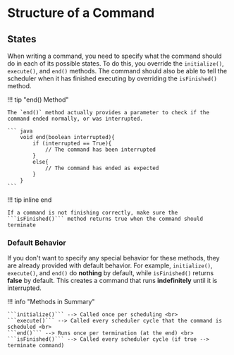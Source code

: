 # Structure of a Command

## States
When writing a command, you need to specify what the command should do in each of its possible states. To do this, you override the ```initialize()```, ```execute()```, and ```end()``` methods. The command should also be able to tell the scheduler when it has finished executing by overriding the `isFinished()` method.

!!! tip "end() Method"

    The `end()` method actually provides a parameter to check if the command ended normally, or was interrupted.

    ``` java
        void end(boolean interrupted){
            if (interrupted == True){
                // The command has been interrupted
            }
            else{
                // The command has ended as expected
            }
        }
    ```

!!! tip inline end
    
    If a command is not finishing correctly, make sure the ```isFinished()``` method returns true when the command should terminate

### Default Behavior
If you don't want to specify any special behavior for these methods, they are already provided with default behavior. For example, ```initialize()```, ```execute()```, and ```end()``` do <b>nothing</b> by default, while `isFinished()` returns <b>false</b> by default. This creates a command that runs <b>indefinitely</b> until it is interrupted.


!!! info "Methods in Summary"

    ```initialize()``` --> Called once per scheduling <br>
    ```execute()``` --> Called every scheduler cycle that the command is scheduled <br>
    ```end()``` --> Runs once per termination (at the end) <br>
    ```isFinished()``` --> Called every scheduler cycle (if true --> terminate command)


